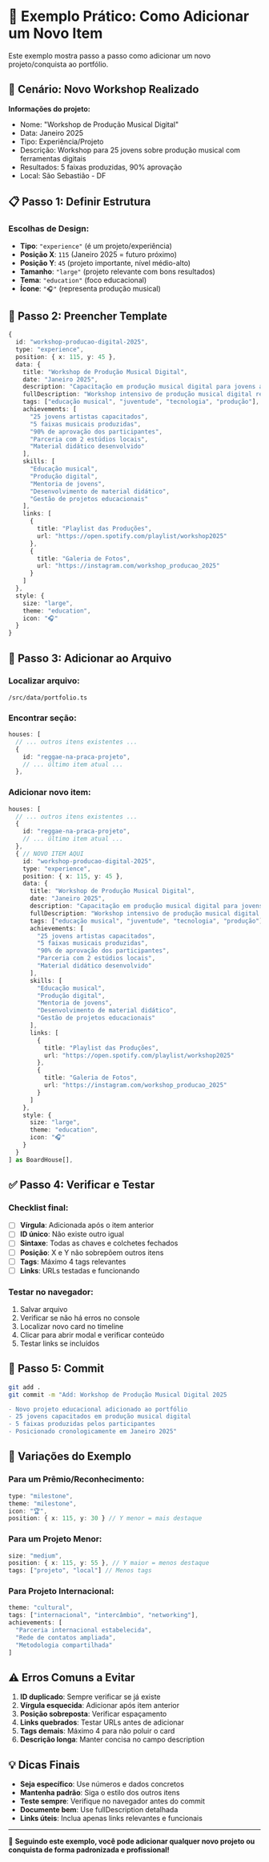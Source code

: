 # 🔧 Exemplo Prático: Como Adicionar um Novo Item

Este exemplo mostra passo a passo como adicionar um novo projeto/conquista ao portfólio.

## 🎯 Cenário: Novo Workshop Realizado

**Informações do projeto:**
- Nome: "Workshop de Produção Musical Digital"
- Data: Janeiro 2025
- Tipo: Experiência/Projeto
- Descrição: Workshop para 25 jovens sobre produção musical com ferramentas digitais
- Resultados: 5 faixas produzidas, 90% aprovação
- Local: São Sebastião - DF

## 📋 Passo 1: Definir Estrutura

### Escolhas de Design:
- **Tipo**: `"experience"` (é um projeto/experiência)
- **Posição X**: `115` (Janeiro 2025 = futuro próximo)
- **Posição Y**: `45` (projeto importante, nível médio-alto)
- **Tamanho**: `"large"` (projeto relevante com bons resultados)
- **Tema**: `"education"` (foco educacional)
- **Ícone**: `"🎧"` (representa produção musical)

## 📝 Passo 2: Preencher Template

```typescript
{
  id: "workshop-producao-digital-2025",
  type: "experience",
  position: { x: 115, y: 45 },
  data: {
    title: "Workshop de Produção Musical Digital",
    date: "Janeiro 2025",
    description: "Capacitação em produção musical digital para jovens artistas da região",
    fullDescription: "Workshop intensivo de produção musical digital realizado em São Sebastião, capacitando 25 jovens artistas locais no uso de DAWs (Digital Audio Workstations), técnicas de gravação, mixagem e masterização. O projeto incluiu mentorias individuais e resultou na produção de 5 faixas musicais pelos participantes, promovendo o desenvolvimento da cena musical local.",
    tags: ["educação musical", "juventude", "tecnologia", "produção"],
    achievements: [
      "25 jovens artistas capacitados",
      "5 faixas musicais produzidas",
      "90% de aprovação dos participantes",
      "Parceria com 2 estúdios locais",
      "Material didático desenvolvido"
    ],
    skills: [
      "Educação musical",
      "Produção digital",
      "Mentoria de jovens",
      "Desenvolvimento de material didático",
      "Gestão de projetos educacionais"
    ],
    links: [
      {
        title: "Playlist das Produções",
        url: "https://open.spotify.com/playlist/workshop2025"
      },
      {
        title: "Galeria de Fotos",
        url: "https://instagram.com/workshop_producao_2025"
      }
    ]
  },
  style: {
    size: "large",
    theme: "education",
    icon: "🎧"
  }
}
```

## 🔧 Passo 3: Adicionar ao Arquivo

### Localizar arquivo:
`/src/data/portfolio.ts`

### Encontrar seção:
```typescript
houses: [
  // ... outros itens existentes ...
  {
    id: "reggae-na-praca-projeto",
    // ... último item atual ...
  },
```

### Adicionar novo item:
```typescript
houses: [
  // ... outros itens existentes ...
  {
    id: "reggae-na-praca-projeto",
    // ... último item atual ...
  },
  { // NOVO ITEM AQUI
    id: "workshop-producao-digital-2025",
    type: "experience",
    position: { x: 115, y: 45 },
    data: {
      title: "Workshop de Produção Musical Digital",
      date: "Janeiro 2025",
      description: "Capacitação em produção musical digital para jovens artistas da região",
      fullDescription: "Workshop intensivo de produção musical digital realizado em São Sebastião, capacitando 25 jovens artistas locais no uso de DAWs (Digital Audio Workstations), técnicas de gravação, mixagem e masterização. O projeto incluiu mentorias individuais e resultou na produção de 5 faixas musicais pelos participantes, promovendo o desenvolvimento da cena musical local.",
      tags: ["educação musical", "juventude", "tecnologia", "produção"],
      achievements: [
        "25 jovens artistas capacitados",
        "5 faixas musicais produzidas", 
        "90% de aprovação dos participantes",
        "Parceria com 2 estúdios locais",
        "Material didático desenvolvido"
      ],
      skills: [
        "Educação musical",
        "Produção digital",
        "Mentoria de jovens",
        "Desenvolvimento de material didático",
        "Gestão de projetos educacionais"
      ],
      links: [
        {
          title: "Playlist das Produções",
          url: "https://open.spotify.com/playlist/workshop2025"
        },
        {
          title: "Galeria de Fotos", 
          url: "https://instagram.com/workshop_producao_2025"
        }
      ]
    },
    style: {
      size: "large",
      theme: "education",
      icon: "🎧"
    }
  }
] as BoardHouse[],
```

## ✅ Passo 4: Verificar e Testar

### Checklist final:
- [ ] **Vírgula**: Adicionada após o item anterior
- [ ] **ID único**: Não existe outro igual
- [ ] **Sintaxe**: Todas as chaves e colchetes fechados
- [ ] **Posição**: X e Y não sobrepõem outros itens
- [ ] **Tags**: Máximo 4 tags relevantes
- [ ] **Links**: URLs testadas e funcionando

### Testar no navegador:
1. Salvar arquivo
2. Verificar se não há erros no console
3. Localizar novo card no timeline
4. Clicar para abrir modal e verificar conteúdo
5. Testar links se incluídos

## 🔄 Passo 5: Commit

```bash
git add .
git commit -m "Add: Workshop de Produção Musical Digital 2025

- Novo projeto educacional adicionado ao portfólio
- 25 jovens capacitados em produção musical digital
- 5 faixas produzidas pelos participantes
- Posicionado cronologicamente em Janeiro 2025"
```

## 🎨 Variações do Exemplo

### Para um Prêmio/Reconhecimento:
```typescript
type: "milestone",
theme: "milestone", 
icon: "🏆",
position: { x: 115, y: 30 } // Y menor = mais destaque
```

### Para um Projeto Menor:
```typescript
size: "medium",
position: { x: 115, y: 55 }, // Y maior = menos destaque
tags: ["projeto", "local"] // Menos tags
```

### Para Projeto Internacional:
```typescript
theme: "cultural",
tags: ["internacional", "intercâmbio", "networking"],
achievements: [
  "Parceria internacional estabelecida",
  "Rede de contatos ampliada",
  "Metodologia compartilhada"
]
```

## ⚠️ Erros Comuns a Evitar

1. **ID duplicado**: Sempre verificar se já existe
2. **Vírgula esquecida**: Adicionar após item anterior
3. **Posição sobreposta**: Verificar espaçamento
4. **Links quebrados**: Testar URLs antes de adicionar
5. **Tags demais**: Máximo 4 para não poluir o card
6. **Descrição longa**: Manter concisa no campo description

## 💡 Dicas Finais

- **Seja específico**: Use números e dados concretos
- **Mantenha padrão**: Siga o estilo dos outros itens
- **Teste sempre**: Verifique no navegador antes do commit
- **Documente bem**: Use fullDescription detalhada
- **Links úteis**: Inclua apenas links relevantes e funcionais

---

🚀 **Seguindo este exemplo, você pode adicionar qualquer novo projeto ou conquista de forma padronizada e profissional!**
